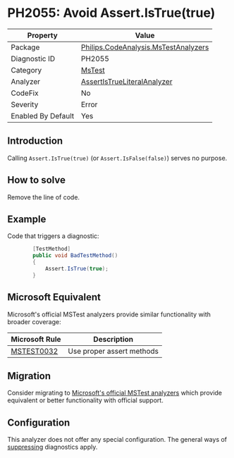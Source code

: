 # PH2055: Avoid Assert.IsTrue(true)

| Property | Value  |
|--|--|
| Package | [Philips.CodeAnalysis.MsTestAnalyzers](https://www.nuget.org/packages/Philips.CodeAnalysis.MsTestAnalyzers) |
| Diagnostic ID | PH2055 |
| Category  | [MsTest](../MsTest.md) |
| Analyzer | [AssertIsTrueLiteralAnalyzer](https://github.com/philips-software/roslyn-analyzers/blob/main/Philips.CodeAnalysis.MsTestAnalyzers/AssertIsTrueLiteralAnalyzer.cs)
| CodeFix  | No |
| Severity | Error |
| Enabled By Default | Yes |

## Introduction

Calling `Assert.IsTrue(true)` (or `Assert.IsFalse(false)`) serves no purpose.

## How to solve

Remove the line of code.

## Example

Code that triggers a diagnostic:
``` cs
        [TestMethod]
        public void BadTestMethod()
        {
            Assert.IsTrue(true);
        }
```

## Microsoft Equivalent

Microsoft's official MSTest analyzers provide similar functionality with broader coverage:

| Microsoft Rule | Description |
|---|---|
| [MSTEST0032](https://learn.microsoft.com/dotnet/core/testing/mstest-analyzers/mstest0032) | Use proper assert methods |

## Migration

Consider migrating to [Microsoft's official MSTest analyzers](../MsTest.md#migration-guide) which provide equivalent or better functionality with official support.

## Configuration

This analyzer does not offer any special configuration. The general ways of [suppressing](https://learn.microsoft.com/en-us/dotnet/fundamentals/code-analysis/suppress-warnings) diagnostics apply.
